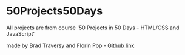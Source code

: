 # 50Projects50Days

All projects are from course '50 Projects in 50 Days - HTML/CSS and JavaScript' 

made by Brad Traversy and Florin Pop - [Github link](https://github.com/bradtraversy/50projects50days)
